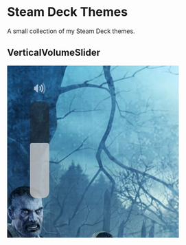 # Steam Deck Themes

A small collection of my Steam Deck themes.

## VerticalVolumeSlider

![Image](https://github.com/jakubbilko/steam-deck-themes/raw/main/assets/vvs.jpg "VerticalVolumeSlider")
